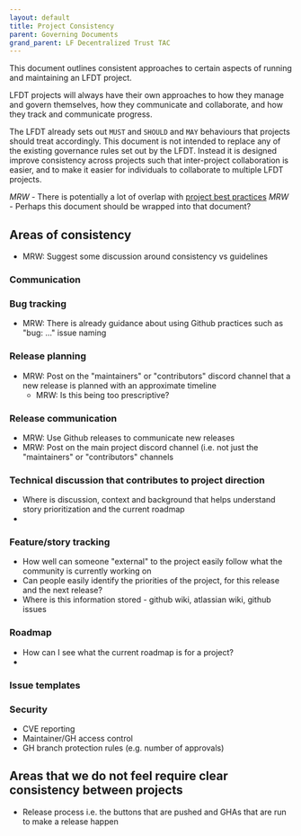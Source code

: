 ```yaml
---
layout: default
title: Project Consistency
parent: Governing Documents
grand_parent: LF Decentralized Trust TAC
---
```

[//]: # (SPDX-License-Identifier: CC-BY-4.0)

This document outlines consistent approaches to certain aspects of running and maintaining an LFDT project.

LFDT projects will always have their own approaches to how they manage and govern themselves, how they
communicate and collaborate, and how they track and communicate progress.

The LFDT already sets out `MUST` and `SHOULD` and `MAY` behaviours that projects should treat accordingly. This document
is not intended to replace any of the existing governance rules set out by the LFDT. Instead it is designed improve
consistency across projects such that inter-project collaboration is easier, and to make it easier for individuals to
collaborate to multiple LFDT projects.

*MRW* - There is potentially a lot of overlap with [project best practices](./project-best-practices.md) 
*MRW* - Perhaps this document should be wrapped into that document?

## Areas of consistency

 - MRW: Suggest some discussion around consistency vs guidelines

### Communication

### Bug tracking

 - MRW: There is already guidance about using Github practices such as "bug: ..." issue naming

### Release planning

 - MRW: Post on the "maintainers" or "contributors" discord channel that a new release is planned with an approximate timeline
   - MRW: Is this being too prescriptive?

### Release communication

 - MRW: Use Github releases to communicate new releases
 - MRW: Post on the main project discord channel (i.e. not just the "maintainers" or "contributors" channels

### Technical discussion that contributes to project direction

 - Where is discussion, context and background that helps understand story prioritization and the current roadmap
 - 

### Feature/story tracking

 - How well can someone "external" to the project easily follow what the community is currently working on
 - Can people easily identify the priorities of the project, for this release and the next release?
 - Where is this information stored - github wiki, atlassian wiki, github issues

### Roadmap

 - How can I see what the current roadmap is for a project?
 - 

### Issue templates

### Security

 - CVE reporting
 - Maintainer/GH access control
 - GH branch protection rules (e.g. number of approvals)

## Areas that we do not feel require clear consistency between projects

 - Release process i.e. the buttons that are pushed and GHAs that are run to make a release happen
